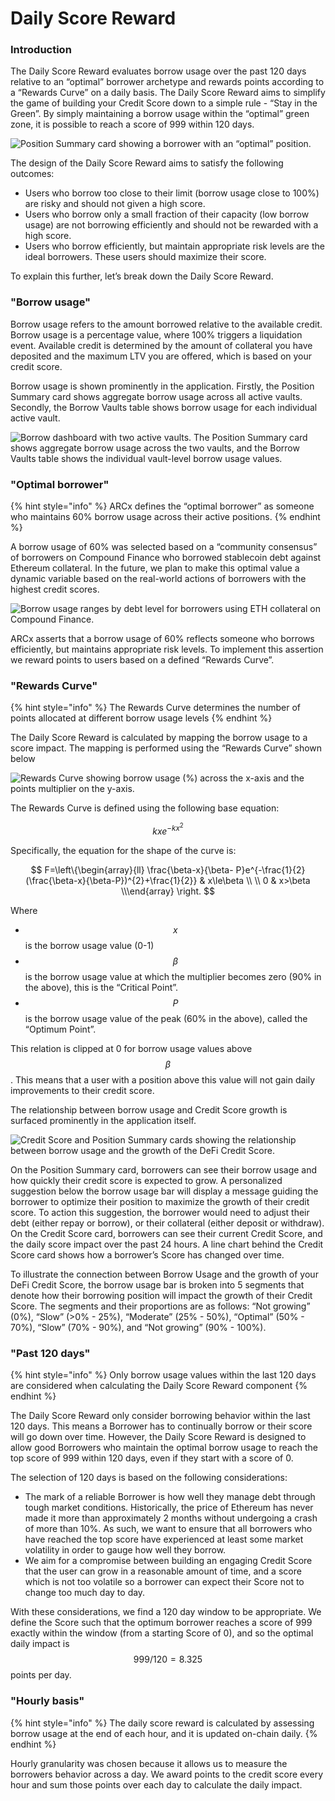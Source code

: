 # Daily Score Reward

### Introduction

The Daily Score Reward evaluates borrow usage over the past 120 days relative to an “optimal” borrower archetype and rewards points according to a “Rewards Curve” on a daily basis. The Daily Score Reward aims to simplify the game of building your Credit Score down to a simple rule - “Stay in the Green”. By simply maintaining a borrow usage within the “optimal” green zone, it is possible to reach a score of 999 within 120 days.

![Position Summary card showing a borrower with an “optimal” position.](<../../.gitbook/assets/Position Summary Card.png>)

The design of the Daily Score Reward aims to satisfy the following outcomes:

* Users who borrow too close to their limit (borrow usage close to 100%) are risky and should not given a high score.
* Users who borrow only a small fraction of their capacity (low borrow usage) are not borrowing efficiently and should not be rewarded with a high score.
* Users who borrow efficiently, but maintain appropriate risk levels are the ideal borrowers. These users should maximize their score.

To explain this further, let’s break down the Daily Score Reward.

### **"Borrow usage"**

Borrow usage refers to the amount borrowed relative to the available credit. Borrow usage is a percentage value, where 100% triggers a liquidation event. Available credit is determined by the amount of collateral you have deposited and the maximum LTV you are offered, which is based on your credit score.

Borrow usage is shown prominently in the application. Firstly, the Position Summary card shows aggregate borrow usage across all active vaults. Secondly, the Borrow Vaults table shows borrow usage for each individual active vault.

![Borrow dashboard with two active vaults. The Position Summary card shows aggregate borrow usage across the two vaults, and the Borrow Vaults table shows the individual vault-level borrow usage values.](../../.gitbook/assets/Dashboard.png)

### **"Optimal borrower"**

{% hint style="info" %}
ARCx defines the “optimal borrower” as someone who maintains 60% borrow usage across their active positions.
{% endhint %}

A borrow usage of 60% was selected based on a “community consensus” of borrowers on Compound Finance who borrowed stablecoin debt against Ethereum collateral. In the future, we plan to make this optimal value a dynamic variable based on the real-world actions of borrowers with the highest credit scores.

![Borrow usage ranges by debt level for borrowers using ETH collateral on Compound Finance.](<../../.gitbook/assets/Borrow usage ranges.png>)

ARCx asserts that a borrow usage of 60% reflects someone who borrows efficiently, but maintains appropriate risk levels. To implement this assertion we reward points to users based on a defined “Rewards Curve”.

### **"Rewards Curve"**

{% hint style="info" %}
The Rewards Curve determines the number of points allocated at different borrow usage levels
{% endhint %}

The Daily Score Reward is calculated by mapping the borrow usage to a score impact. The mapping is performed using the “Rewards Curve” shown below

![Rewards Curve showing borrow usage (%) across the x-axis and the points multiplier on the y-axis. ](<../../.gitbook/assets/Borrow usage multiplier.png>)

The Rewards Curve is defined using the following base equation:

$$
kxe^{-kx^2}
$$

Specifically, the equation for the shape of the curve is:

$$
F=\left\{\begin{array}{ll}      \frac{\beta-x}{\beta- P}e^{-\frac{1}{2}(\frac{\beta-x}{\beta-P})^{2}+\frac{1}{2}}  & x\le\beta \\   
\\   0 & x>\beta \\\end{array} \right.
$$

Where

* $$x$$ is the borrow usage value (0-1)
* $$\beta$$ is the borrow usage value at which the multiplier becomes zero (90% in the above), this is the “Critical Point”.
* $$P$$ is the borrow usage value of the peak (60% in the above), called the “Optimum Point”.

This relation is clipped at 0 for borrow usage values above $$\beta$$. This means that a user with a position above this value will not gain daily improvements to their credit score.

The relationship between borrow usage and Credit Score growth is surfaced prominently in the application itself.

![Credit Score and Position Summary cards showing the relationship between borrow usage and the growth of the DeFi Credit Score.](<../../.gitbook/assets/Score + Summary.png>)

On the Position Summary card, borrowers can see their borrow usage and how quickly their credit score is expected to grow. A personalized suggestion below the borrow usage bar will display a message guiding the borrower to optimize their position to maximize the growth of their credit score. To action this suggestion, the borrower would need to adjust their debt (either repay or borrow), or their collateral (either deposit or withdraw). On the Credit Score card, borrowers can see their current Credit Score, and the daily score impact over the past 24 hours. A line chart behind the Credit Score card shows how a borrower’s Score has changed over time.

To illustrate the connection between Borrow Usage and the growth of your DeFi Credit Score, the borrow usage bar is broken into 5 segments that denote how their borrowing position will impact the growth of their Credit Score. The segments and their proportions are as follows: “Not growing” (0%), “Slow” (>0% - 25%), “Moderate” (25% - 50%), “Optimal” (50% - 70%), “Slow” (70% - 90%), and “Not growing” (90% - 100%).

### **"Past 120 days"**

{% hint style="info" %}
Only borrow usage values within the last 120 days are considered when calculating the Daily Score Reward component
{% endhint %}

The Daily Score Reward only consider borrowing behavior within the last 120 days. This means a Borrower has to continually borrow or their score will go down over time. However, the Daily Score Reward is designed to allow good Borrowers who maintain the optimal borrow usage to reach the top score of 999 within 120 days, even if they start with a score of 0.

The selection of 120 days is based on the following considerations:

* The mark of a reliable Borrower is how well they manage debt through tough market conditions. Historically, the price of Ethereum has never made it more than approximately 2 months without undergoing a crash of more than 10%. As such, we want to ensure that all borrowers who have reached the top score have experienced at least some market volatility in order to gauge how well they borrow.
* We aim for a compromise between building an engaging Credit Score that the user can grow in a reasonable amount of time, and a score which is not too volatile so a borrower can expect their Score not to change too much day to day.

With these considerations, we find a 120 day window to be appropriate. We define the Score such that the optimum borrower reaches a score of 999 exactly within the window (from a starting Score of 0), and so the optimal daily impact is $$999/120=8.325$$ points per day.

### **"Hourly basis"**

{% hint style="info" %}
The daily score reward is calculated by assessing borrow usage at the end of each hour, and it is updated on-chain daily.
{% endhint %}

Hourly granularity was chosen because it allows us to measure the borrowers behavior across a day. We award points to the credit score every hour and sum those points over each day to calculate the daily impact.

